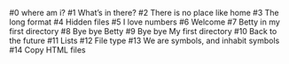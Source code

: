 #0 where am i?
#1 What’s in there?
#2 There is no place like home
#3 The long format
#4 Hidden files
#5 I love numbers
#6 Welcome
#7 Betty in my first directory
#8 Bye bye Betty
#9 Bye bye My first directory
#10 Back to the future
#11 Lists
#12 File type
#13 We are symbols, and inhabit symbols
#14 Copy HTML files
